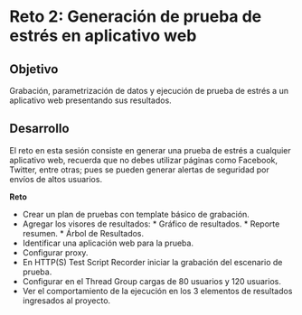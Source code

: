 # Reto 2: Generación de prueba de estrés en aplicativo web

## Objetivo

Grabación, parametrización de datos y ejecución de prueba de estrés a un aplicativo web presentando sus resultados.

## Desarrollo

El reto en esta sesión consiste en generar una prueba de estrés a cualquier aplicativo web, recuerda que no debes utilizar páginas como Facebook, Twitter, entre otras; pues se pueden generar alertas de seguridad por envíos de altos usuarios.


**Reto**

- Crear un plan de pruebas con template básico de grabación.
- Agregar los visores de resultados:
      * Gráfico de resultados.
      * Reporte resumen.
      * Árbol de Resultados.
- Identificar una aplicación web para la prueba.
- Configurar proxy.
- En HTTP(S) Test Script Recorder iniciar la grabación del escenario de prueba.
- Configurar en el Thread Group cargas de 80 usuarios y 120 usuarios.
- Ver el comportamiento de la ejecución en los 3 elementos de resultados ingresados al proyecto.

